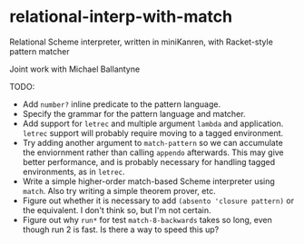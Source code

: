 # relational-interp-with-match
Relational Scheme interpreter, written in miniKanren, with Racket-style pattern matcher

Joint work with Michael Ballantyne

TODO:

* Add  `number?` inline predicate to the pattern language.
* Specify the grammar for the pattern language and matcher.
* Add support for `letrec` and multiple argument `lambda` and application.  `letrec` support will probably require moving to a tagged environment.
* Try adding another argument to `match-pattern` so we can accumulate the enviornment rather than calling `appendo` afterwards.  This may give better performance, and is probably necessary for handling tagged environments, as in `letrec`.
* Write a simple higher-order match-based Scheme interpreter using `match`.  Also try writing a simple theorem prover, etc.
* Figure out whether it is necessary to add `(absento 'closure pattern)` or the equivalent.  I don't think so, but I'm not certain.
* Figure out why `run*` for test `match-8-backwards` takes so long, even though run 2 is fast.  Is there a way to speed this up?
